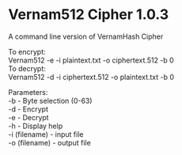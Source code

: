# Vernam512 Cipher 1.0.3
A command line version of VernamHash Cipher

To encrypt:  
Vernam512 -e -i plaintext.txt -o ciphertext.512 -b 0  
To decrypt:  
Vernam512 -d -i ciphertext.512 -o plaintext.txt -b 0  
  
  
Parameters:  
-b                   - Byte selection (0-63)  
-d                   - Encrypt  
-e                   - Decrypt  
-h                   - Display help  
-i (filename)        - input file  
-o (filename)        - output file  
